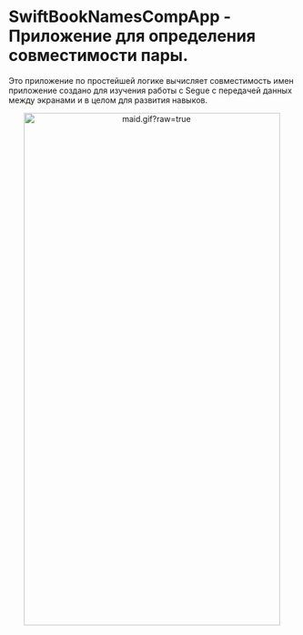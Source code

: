 # SwiftBookNamesCompApp - Приложение для определения совместимости пары.

Это приложение по простейшей логике вычисляет совместимость имен приложение создано для изучения работы с Segue с передачей данных между экранами и в целом для развития навыков.
<div align="center">
  <img data-target="animated-image.replacedImage" alt="maid.gif?raw=true" class="AnimatedImagePlayer-animatedImage" src="https://github.com/Zimizig/SwiftBookNamesCompApp/blob/main/appGif.gif?raw=true" width="450" height="900" style="display: block; opacity: 1;">
</div>
